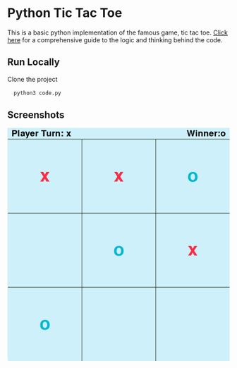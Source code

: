 # Python Tic Tac Toe

This is a basic python implementation of the famous game, tic tac toe.
[Click here](https://www.qpixel.online/2024/03/building-tic-tac-toe-in-python.html) for a comprehensive guide to the logic and thinking behind the code.

## Run Locally

Clone the project

```bash
  python3 code.py
```


## Screenshots

![App Screenshot](https://github.com/KodinGuy08/python-tic-tac-toe/blob/main/thumbnail_1.png)
